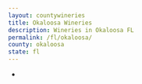```yaml
---
layout: countywineries
title: Okaloosa Wineries
description: Wineries in Okaloosa FL
permalink: /fl/okaloosa/
county: okaloosa
state: fl
---
```

-
